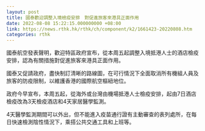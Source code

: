 ```yaml
---
layout: post
title: 國泰歡迎調整入境檢疫安排　對促進旅客來港具正面作用
date: 2022-08-08 15:22:15.000000000 +08:00
link: https://news.rthk.hk/rthk/ch/component/k2/1661423-20220808.htm
categories: rthk
---
```


國泰航空發表聲明，歡迎特區政府宣布，從本周五起調整入境抵港人士的酒店檢疫安排，認為有關措施對促進旅客來港具正面作用。

國泰又促請政府，盡快制訂清晰的路線圖，在可行情況下全面取消所有機組人員及旅客的防疫限制，以維護香港的國際航空樞紐地位。

政府今早宣布，本周五起，從海外或台灣由機場抵港人士檢疫安排，起由7日酒店檢疫改為3天檢疫酒店和4天家居醫學監測。

4天醫學監測期間可以外出，但不能進入疫苗通行證有主動審查的表列處所，在每日快速檢測陰性情況下，乘搭公共交通工具和上班等。
